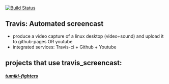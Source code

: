 [![Build Status](https://travis-ci.org/brownman/travis_screencast.svg?branch=develop)](https://travis-ci.org/browman/travis_screencast)
 

Travis: Automated screencast
-----
- produce a video capture of a linux desktop (video+sound) and upload it to github-pages OR youtube
- integrated services: Travis-ci + Github + Youtube


projects that use travis_screencast:
----
##### [tumiki-fighters](https://github.com/brownman/tumiki-fighters)
 

